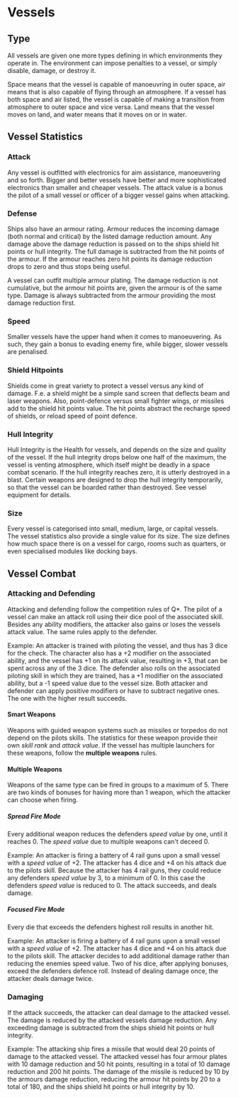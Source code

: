 # Vessels

## Type

All vessels are given one more types defining in which environments they operate
in. The environment can impose penalties to a vessel, or simply disable, damage,
or destroy it.

Space means that the vessel is capable of manoeuvring in outer space, air means
that is also capable of flying through an atmosphere. If a vessel has both space
and air listed, the vessel is capable of making a transition from atmosphere to
outer space and vice versa. Land means that the vessel moves on land, and water
means that it moves on or in water.

## Vessel Statistics

### Attack

Any vessel is outfitted with electronics for aim assistance, manoeuvering and so
forth. Bigger and better vessels have better and more sophisticated electronics
than smaller and cheaper vessels. The attack value is a bonus the pilot of a
small vessel or officer of a bigger vessel gains when attacking.

### Defense

Ships also have an armour rating. Armour reduces the incoming damage (both
normal and critical) by the listed damage reduction amount. Any damage above the
damage reduction is passed on to the ships shield hit points or hull integrity.
The full damage is subtracted from the hit points of the armour. If the armour
reaches zero hit points its damage reduction drops to zero and thus stops being
useful.

A vessel can outfit multiple armour plating. The damage reduction is not
cumulative, but the armour hit points are, given the armour is of the same type.
Damage is always subtracted from the armour providing the most damage reduction
first.

### Speed

Smaller vessels have the upper hand when it comes to manoeuvering. As such, they
gain a bonus to evading enemy fire, while bigger, slower vessels are penalised.

### Shield Hitpoints

Shields come in great variety to protect a vessel versus any kind of damage.
F.e. a shield might be a simple sand screen that deflects beam and laser
weapons. Also, point-defence versus small fighter wings, or missiles add to the
shield hit points value. The hit points abstract the recharge speed of shields,
or reload speed of point defence.

### Hull Integrity

Hull Integrity is the Health for vessels, and depends on the size and quality of
the vessel. If the hull integrity drops below one half of the maximum, the
vessel is venting atmosphere, which itself might be deadly in a space combat
scenario. If the hull integrity reaches zero, it is utterly destroyed in a
blast. Certain weapons are designed to drop the hull integrity temporarily, so
that the vessel can be boarded rather than destroyed. See vessel equipment for
details.

### Size

Every vessel is categorised into small, medium, large, or capital vessels. The
vessel statistics also provide a single value for its size. The size defines how
much space there is on a vessel for cargo, rooms such as quarters, or even
specialised modules like docking bays.

## Vessel Combat

### Attacking and Defending

Attacking and defending follow the competition rules of Q*. The pilot of a
vessel can make an attack roll using their dice pool of the associated skill.
Besides any ability modifiers, the attacker also gains or loses the vessels
attack value. The same rules apply to the defender.

Example: An attacker is trained with piloting the vessel, and thus has 3 dice
for the check. The character also has a +2 modifier on the associated ability,
and the vessel has +1 on its attack value, resulting in +3, that can be spent
across any of the 3 dice. The defender also rolls on the associated piloting
skill in which they are trained, has a +1 modifier on the associated ability,
but a -1 speed value due to the vessel size. Both attacker and defender can
apply positive modifiers or have to subtract negative ones. The one with the
higher result succeeds.

#### Smart Weapons

Weapons with guided weapon systems such as missiles or torpedos do not depend on
the pilots skills. The statistics for these weapon provide their own *skill
rank* and *attack value*. If the vessel has multiple launchers for these
weapons, follow the **multiple weapons** rules.

#### Multiple Weapons

Weapons of the same type can be fired in groups to a maximum of 5. There are two
kinds of bonuses for having more than 1 weapon, which the attacker can choose
when firing.

##### Spread Fire Mode

Every additional weapon reduces the defenders *speed value* by one, until it
reaches 0. The *speed value* due to multiple weapons can't deceed 0.

Example: An attacker is firing a battery of 4 rail guns upon a small vessel with
a *speed value* of +2. The attacker has 4 dice and +4 on his attack due to the
pilots skill. Because the attacker has 4 rail guns, they could reduce any
defenders *speed value* by 3, to a minimum of 0. In this case the defenders
*speed value* is reduced to 0. The attack succeeds, and deals damage.

##### Focused Fire Mode

Every die that exceeds the defenders highest roll results in another hit.

Example: An attacker is firing a battery of 4 rail guns upon a small vessel with
a *speed value* of +2. The attacker has 4 dice and +4 on his attack due to the
pilots skill. The attacker decides to add additional damage rather than reducing
the enemies speed value. Two of his dice, after applying bonuses, exceed the
defenders defence roll. Instead of dealing damage once, the attacker deals
damage twice.

### Damaging

If the attack succeeds, the attacker can deal damage to the attacked vessel. The
damage is reduced by the attacked vessels damage reduction. Any exceeding damage
is subtracted from the ships shield hit points or hull integrity.

Example: The attacking ship fires a missile that would deal 20 points of damage
to the attacked vessel. The attacked vessel has four armour plates with 10
damage reduction and 50 hit points, resulting in a total of 10 damage reduction
and 200 hit points. The damage of the missile is reduced by 10 by the armours
damage reduction, reducing the armour hit points by 20 to a total of 180, and
the ships shield hit points or hull integrity by 10.